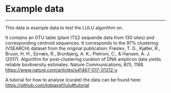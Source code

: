 # Example data
___
This data is example data to test the LULU algorithm on.

It contains an OTU table (plant ITS2 sequende data from 130 sites) and corresponding centroid sequences. It corresponds to the 97% clustering (VSEARCH) dataset from the original publication:
Frøslev, T. G., Kjøller, R., Bruun, H. H., Ejrnæs, R., Brunbjerg, A. K., Pietroni, C., & Hansen, A. J. (2017). Algorithm for post-clustering curation of DNA amplicon data yields reliable biodiversity estimates. Nature Communications, 8(1), 1188.
https://www.nature.com/articles/s41467-017-01312-x

A tutorial for how to analyse (curate) the data can be found here:
https://github.com/tobiasgf/lulu#tutorial
